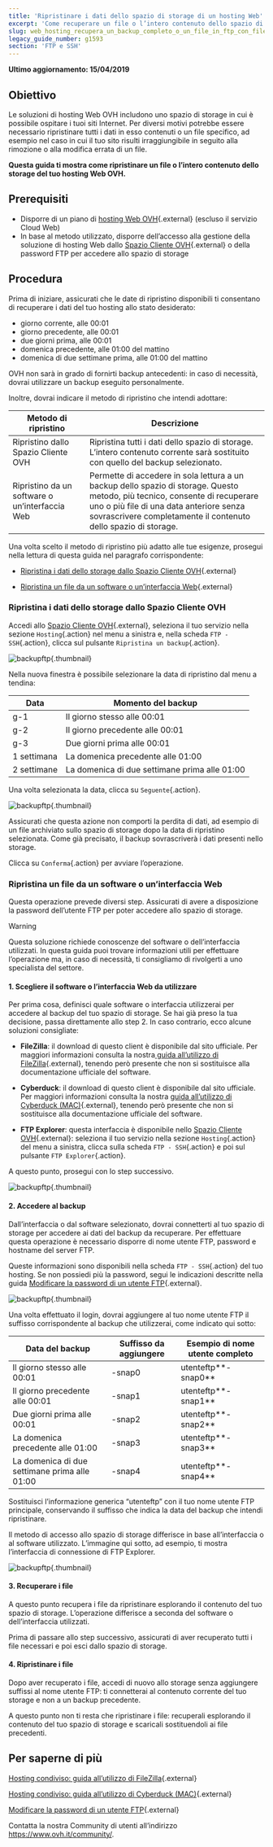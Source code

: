```yaml
---
title: 'Ripristinare i dati dello spazio di storage di un hosting Web'
excerpt: 'Come recuperare un file o l’intero contenuto dello spazio di storage di un hosting Web OVH'
slug: web_hosting_recupera_un_backup_completo_o_un_file_in_ftp_con_filezilla
legacy_guide_number: g1593
section: 'FTP e SSH'
---
```


**Ultimo aggiornamento: 15/04/2019**

## Obiettivo

Le soluzioni di hosting Web OVH includono uno spazio di storage in cui è possibile ospitare i tuoi siti Internet. Per diversi motivi potrebbe essere necessario ripristinare tutti i dati in esso contenuti o un file specifico, ad esempio nel caso in cui il tuo sito risulti irraggiungibile in seguito alla rimozione o alla modifica errata di un file.

**Questa guida ti mostra come ripristinare un file o l’intero contenuto dello storage del tuo hosting Web OVH.**

## Prerequisiti

- Disporre di un piano di [hosting Web OVH]({ovh_www}/hosting-web/){.external} (escluso il servizio Cloud Web)
- In base al metodo utilizzato, disporre dell’accesso alla gestione della soluzione di hosting Web dallo [Spazio Cliente OVH](https://www.ovh.com/auth/?action=gotomanager){.external} o della password FTP per accedere allo spazio di storage 

## Procedura

Prima di iniziare, assicurati che le date di ripristino disponibili ti consentano di recuperare i dati del tuo hosting allo stato desiderato:

- giorno corrente, alle 00:01
- giorno precedente, alle 00:01
- due giorni prima, alle 00:01
- domenica precedente, alle 01:00 del mattino
- domenica di due settimane prima, alle 01:00 del mattino

OVH non sarà in grado di fornirti backup antecedenti: in caso di necessità, dovrai utilizzare un backup eseguito personalmente. 

Inoltre, dovrai indicare il metodo di ripristino che intendi adottare:

|Metodo di ripristino|Descrizione|
|---|---|
|Ripristino dallo Spazio Cliente OVH|Ripristina tutti i dati dello spazio di storage. L’intero contenuto corrente sarà sostituito con quello del backup selezionato.|
|Ripristino da un software o un’interfaccia Web|Permette di accedere in sola lettura a un backup dello spazio di storage. Questo metodo, più tecnico, consente di recuperare uno o più file di una data anteriore senza sovrascrivere completamente il contenuto dello spazio di storage.|

Una volta scelto il metodo di ripristino più adatto alle tue esigenze, prosegui nella lettura di questa guida nel paragrafo corrispondente:

- [Ripristina i dati dello storage dallo Spazio Cliente OVH](./#ripristina-i-dati-dello-storage-dallo-spazio-cliente-ovh){.external}

- [Ripristina un file da un software o un’interfaccia Web](.#ripristina-un-file-da-un-software-o-uninterfaccia-web){.external}

### Ripristina i dati dello storage dallo Spazio Cliente OVH

Accedi allo [Spazio Cliente OVH](https://www.ovh.com/auth/?action=gotomanager){.external}, seleziona il tuo servizio nella sezione `Hosting`{.action} nel menu a sinistra e, nella scheda `FTP - SSH`{.action}, clicca sul pulsante `Ripristina un backup`{.action}.

![backupftp](images/backupftp-step1.png){.thumbnail}

Nella nuova finestra è possibile selezionare la data di ripristino dal menu a tendina:

|Data|Momento del backup|
|---|---|
|g-1|Il giorno stesso alle 00:01|
|g-2|Il giorno precedente alle 00:01|
|g-3|Due giorni prima alle 00:01|
|1 settimana|La domenica precedente alle 01:00|
|2 settimane|La domenica di due settimane prima alle 01:00|

Una volta selezionata la data, clicca su `Seguente`{.action}. 

![backupftp](images/backupftp-step2.png){.thumbnail}

Assicurati che questa azione non comporti la perdita di dati, ad esempio di un file archiviato sullo spazio di storage dopo la data di ripristino selezionata. Come già precisato, il backup sovrascriverà i dati presenti nello storage.

Clicca su `Conferma`{.action} per avviare l’operazione.

### Ripristina un file da un software o un’interfaccia Web

Questa operazione prevede diversi step. Assicurati di avere a disposizione la password dell’utente FTP per poter accedere allo spazio di storage. 

> [!warning]
>
> Questa soluzione richiede conoscenze del software o dell’interfaccia utilizzati. In questa guida puoi trovare informazioni utili per effettuare l’operazione ma, in caso di necessità, ti consigliamo di rivolgerti a uno specialista del settore. 
>

#### 1. Scegliere il software o l’interfaccia Web da utilizzare

Per prima cosa, definisci quale software o interfaccia utilizzerai per accedere al backup del tuo spazio di storage. Se hai già preso la tua decisione, passa direttamente allo step 2. In caso contrario, ecco alcune soluzioni consigliate:

- **FileZilla**: il download di questo client è disponibile dal sito ufficiale. Per maggiori informazioni consulta la nostra[ guida all’utilizzo di FileZilla](https://docs.ovh.com/it/hosting/hosting_condiviso_guida_allutilizzo_di_filezilla/){.external}, tenendo però presente che non si sostituisce alla documentazione ufficiale del software.

- **Cyberduck**: il download di questo client è disponibile dal sito ufficiale. Per maggiori informazioni consulta la nostra [guida all’utilizzo di Cyberduck (MAC)](https://docs.ovh.com/it/hosting/hosting_condiviso_guida_allutilizzo_di_cyberduck_mac/){.external}, tenendo però presente che non si sostituisce alla documentazione ufficiale del software.

- **FTP Explorer**: questa interfaccia è disponibile nello [Spazio Cliente OVH](https://www.ovh.com/auth/?action=gotomanager){.external}: seleziona il tuo servizio nella sezione `Hosting`{.action} del menu a sinistra, clicca sulla scheda `FTP - SSH`{.action} e poi sul pulsante `FTP Explorer`{.action}.

A questo punto, prosegui con lo step successivo.

![backupftp](images/backupftp-step3.png){.thumbnail}

#### 2. Accedere al backup

Dall’interfaccia o dal software selezionato, dovrai connetterti al tuo spazio di storage per accedere ai dati del backup da recuperare. Per effettuare questa operazione è necessario disporre di nome utente FTP, password e hostname del server FTP.

Queste informazioni sono disponibili nella scheda `FTP - SSH`{.action} del tuo hosting. Se non possiedi più la password, segui le indicazioni descritte nella guida [Modificare la password di un utente FTP](https://docs.ovh.com/it/hosting/modificare-la-password-utente-ftp/){.external}.

![backupftp](images/backupftp-step4.png){.thumbnail}

Una volta effettuato il login, dovrai aggiungere al tuo nome utente FTP il suffisso corrispondente al backup che utilizzerai, come indicato qui sotto:

|Data del backup|Suffisso da aggiungere|Esempio di nome utente completo|
|---|---|---|
|Il giorno stesso alle 00:01|-snap0|utenteftp**-snap0**|
|Il giorno precedente alle 00:01|-snap1|utenteftp**-snap1**|
|Due giorni prima alle 00:01|-snap2|utenteftp**-snap2**|
|La domenica precedente alle 01:00|-snap3|utenteftp**-snap3**|
|La domenica di due settimane prima alle 01:00|-snap4|utenteftp**-snap4**|

Sostituisci l’informazione generica “utenteftp” con il tuo nome utente FTP principale, conservando il suffisso che indica la data del backup che intendi ripristinare.

Il metodo di accesso allo spazio di storage differisce in base all’interfaccia o al software utilizzato. L’immagine qui sotto, ad esempio, ti mostra l’interfaccia di connessione di FTP Explorer.

![backupftp](images/backupftp-step5.png){.thumbnail}

#### 3. Recuperare i file

A questo punto recupera i file da ripristinare esplorando il contenuto del tuo spazio di storage. L’operazione differisce a seconda del software o dell’interfaccia utilizzati.

Prima di passare allo step successivo, assicurati di aver recuperato tutti i file necessari e poi esci dallo spazio di storage.

#### 4. Ripristinare i file

Dopo aver recuperato i file, accedi di nuovo allo storage senza aggiungere suffissi al nome utente FTP: ti connetterai al contenuto corrente del tuo storage e non a un backup precedente.

A questo punto non ti resta che ripristinare i file: recuperali esplorando il contenuto del tuo spazio di storage e scaricali sostituendoli ai file precedenti.

## Per saperne di più

[Hosting condiviso: guida all’utilizzo di FileZilla](https://docs.ovh.com/it/hosting/hosting_condiviso_guida_allutilizzo_di_filezilla/){.external}

[Hosting condiviso: guida all’utilizzo di Cyberduck (MAC)](https://docs.ovh.com/it/hosting/hosting_condiviso_guida_allutilizzo_di_cyberduck_mac/){.external}

[Modificare la password di un utente FTP](https://docs.ovh.com/it/hosting/modificare-la-password-utente-ftp/){.external}

Contatta la nostra Community di utenti all’indirizzo <https://www.ovh.it/community/>.